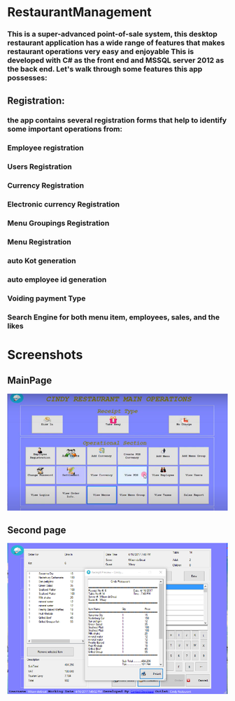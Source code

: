 # RestaurantManagement
### This is a super-advanced point-of-sale system, this desktop restaurant application has a wide range of features that makes restaurant operations very easy and enjoyable This is developed with C# as the front end and MSSQL server 2012 as the back end. Let's walk through some features this app possesses:
## Registration:
### the app contains several registration forms that help to identify some important operations from:

### Employee registration
### Users Registration
### Currency Registration
### Electronic currency Registration
### Menu Groupings Registration
### Menu Registration
### auto Kot generation
### auto employee id generation
### Voiding payment Type
### Search Engine for both menu item, employees, sales, and the likes

# Screenshots

## MainPage
![image](Screens/image2.png)
## Second page
![image](Screens/image1.PNG)

